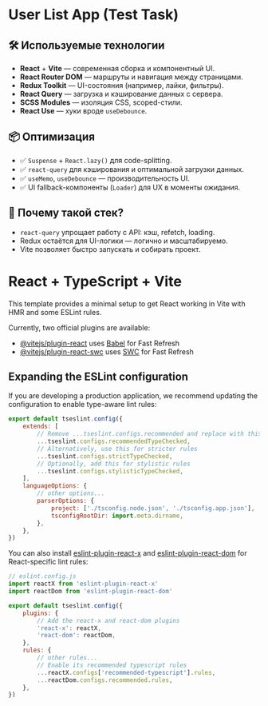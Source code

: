 # User List App (Test Task)

## 🛠️ Используемые технологии

- **React** + **Vite** — современная сборка и компонентный UI.
- **React Router DOM** — маршруты и навигация между страницами.
- **Redux Toolkit** — UI-состояния (например, лайки, фильтры).
- **React Query** — загрузка и кэширование данных с сервера.
- **SCSS Modules** — изоляция CSS, scoped-стили.
- **React Use** — хуки вроде `useDebounce`.

## 📦 Оптимизация

- ✅ `Suspense` + `React.lazy()` для code-splitting.
- ✅ `react-query` для кэширования и оптимальной загрузки данных.
- ✅ `useMemo`, `useDebounce` — производительность UI.
- ✅ UI fallback-компоненты (`Loader`) для UX в моменты ожидания.

## 💬 Почему такой стек?

- `react-query` упрощает работу с API: кэш, refetch, loading.
- Redux остаётся для UI-логики — логично и масштабируемо.
- Vite позволяет быстро запускать и собирать проект.

# React + TypeScript + Vite

This template provides a minimal setup to get React working in Vite with HMR and some ESLint rules.

Currently, two official plugins are available:

- [@vitejs/plugin-react](https://github.com/vitejs/vite-plugin-react/blob/main/packages/plugin-react/README.md) uses [Babel](https://babeljs.io/) for Fast Refresh
- [@vitejs/plugin-react-swc](https://github.com/vitejs/vite-plugin-react-swc) uses [SWC](https://swc.rs/) for Fast Refresh

## Expanding the ESLint configuration

If you are developing a production application, we recommend updating the configuration to enable type-aware lint rules:

```js
export default tseslint.config({
	extends: [
		// Remove ...tseslint.configs.recommended and replace with this
		...tseslint.configs.recommendedTypeChecked,
		// Alternatively, use this for stricter rules
		...tseslint.configs.strictTypeChecked,
		// Optionally, add this for stylistic rules
		...tseslint.configs.stylisticTypeChecked,
	],
	languageOptions: {
		// other options...
		parserOptions: {
			project: ['./tsconfig.node.json', './tsconfig.app.json'],
			tsconfigRootDir: import.meta.dirname,
		},
	},
})
```

You can also install [eslint-plugin-react-x](https://github.com/Rel1cx/eslint-react/tree/main/packages/plugins/eslint-plugin-react-x) and [eslint-plugin-react-dom](https://github.com/Rel1cx/eslint-react/tree/main/packages/plugins/eslint-plugin-react-dom) for React-specific lint rules:

```js
// eslint.config.js
import reactX from 'eslint-plugin-react-x'
import reactDom from 'eslint-plugin-react-dom'

export default tseslint.config({
	plugins: {
		// Add the react-x and react-dom plugins
		'react-x': reactX,
		'react-dom': reactDom,
	},
	rules: {
		// other rules...
		// Enable its recommended typescript rules
		...reactX.configs['recommended-typescript'].rules,
		...reactDom.configs.recommended.rules,
	},
})
```
